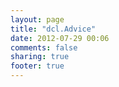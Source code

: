 ```yaml
---
layout: page
title: "dcl.Advice"
date: 2012-07-29 00:06
comments: false
sharing: true
footer: true
---
```

